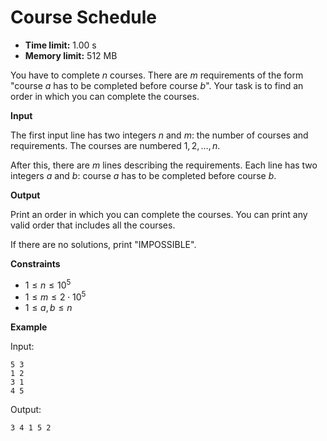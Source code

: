 # Course Schedule







* **Time limit:** 1.00 s
* **Memory limit:** 512 MB



You have to complete $n$ courses. There are $m$ requirements of the form "course $a$ has to be completed before course $b$". Your task is to find an order in which you can complete the courses.



**Input**



The first input line has two integers $n$ and $m$: the number of courses and requirements. The courses are numbered $1,2,\dots,n$.



After this, there are $m$ lines describing the requirements. Each line has two integers $a$ and $b$: course $a$ has to be completed before course $b$.



**Output**



Print an order in which you can complete the courses. You can print any valid order that includes all the courses.



If there are no solutions, print "IMPOSSIBLE".



**Constraints**


* $1 \le n \le 10^5$ 
* $1 \le m \le 2 \cdot 10^5$ 
* $1 \le a,b \le n$ 

**Example**



Input:

```
5 3
1 2
3 1
4 5
```



Output:

`3 4 1 5 2`


